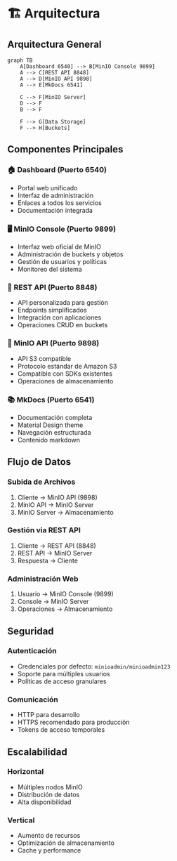 # 🏗️ Arquitectura

## Arquitectura General

```mermaid
graph TB
    A[Dashboard 6540] --> B[MinIO Console 9899]
    A --> C[REST API 8848]
    A --> D[MinIO API 9898]
    A --> E[MkDocs 6541]
    
    C --> F[MinIO Server]
    D --> F
    B --> F
    
    F --> G[Data Storage]
    F --> H[Buckets]
```

## Componentes Principales

### 🏠 Dashboard (Puerto 6540)
- Portal web unificado
- Interfaz de administración
- Enlaces a todos los servicios
- Documentación integrada

### 🖥️ MinIO Console (Puerto 9899)
- Interfaz web oficial de MinIO
- Administración de buckets y objetos
- Gestión de usuarios y políticas
- Monitoreo del sistema

### 🚀 REST API (Puerto 8848)
- API personalizada para gestión
- Endpoints simplificados
- Integración con aplicaciones
- Operaciones CRUD en buckets

### 📡 MinIO API (Puerto 9898)
- API S3 compatible
- Protocolo estándar de Amazon S3
- Compatible con SDKs existentes
- Operaciones de almacenamiento

### 📚 MkDocs (Puerto 6541)
- Documentación completa
- Material Design theme
- Navegación estructurada
- Contenido markdown

## Flujo de Datos

### Subida de Archivos
1. Cliente → MinIO API (9898)
2. MinIO API → MinIO Server
3. MinIO Server → Almacenamiento

### Gestión via REST API
1. Cliente → REST API (8848)
2. REST API → MinIO Server
3. Respuesta → Cliente

### Administración Web
1. Usuario → MinIO Console (9899)
2. Console → MinIO Server
3. Operaciones → Almacenamiento

## Seguridad

### Autenticación
- Credenciales por defecto: `minioadmin/minioadmin123`
- Soporte para múltiples usuarios
- Políticas de acceso granulares

### Comunicación
- HTTP para desarrollo
- HTTPS recomendado para producción
- Tokens de acceso temporales

## Escalabilidad

### Horizontal
- Múltiples nodos MinIO
- Distribución de datos
- Alta disponibilidad

### Vertical
- Aumento de recursos
- Optimización de almacenamiento
- Cache y performance
